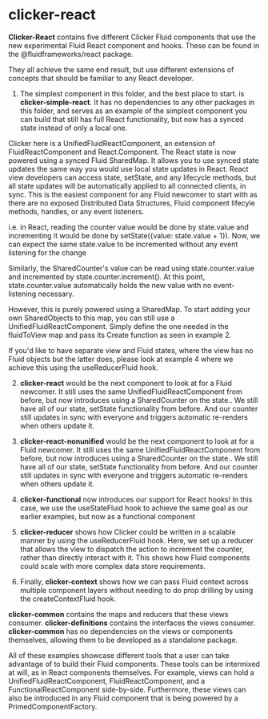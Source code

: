 # clicker-react

**Clicker-React** contains five different Clicker Fluid components that use the new experimental Fluid React component and hooks. These can be found in the @fluidframeworks/react package.

They all achieve the same end result, but use different extensions of concepts that should be familiar to any React developer.

1) The simplest component in this folder, and the best place to start. is **clicker-simple-react**. It has no dependencies to any other packages in this folder, and serves as an example of the simplest component you can build that still has full React functionality, but now has a synced state instead of only a local one.

Clicker here is a UnifiedFluidReactComponent, an extension of FluidReactComponent and React.Component. The React state is now powered using a synced Fluid SharedMap. It allows you to use synced state updates the same way you would use local state updates in React. React view developers can access state, setState, and any lifecycle methods, but all state updates will be automatically applied to all connected clients, in sync. This is the easiest component for any Fluid newcomer to start with as there are no exposed Distributed Data Structures, Fluid component lifecyle methods, handles, or any event listeners.

i.e. in React, reading the counter value would be done by state.value and incrementing it would be done by setState({value: state.value + 1}). Now, we can expect the same state.value to be incremented without any event listening for the change

Similarly, the SharedCounter's value can be read using state.counter.value and incremented by state.counter.increment(). At this point, state.counter.value automatically holds the new value with no event-listening necessary.

However, this is purely powered using a SharedMap. To start adding your own SharedObjects to this map, you can still use a UnifiedFluidReactComponent. Simply define the one needed in the fluidToView map and pass its Create function as seen in example 2.

If you'd like to have separate view and Fluid states, where the view has no Fluid objects but the latter does, please look at example 4 where we achieve this using the useReducerFluid hook.

2) **clicker-react** would be the next component to look at for a Fluid newcomer. It still uses the same UnifiedFluidReactComponent from before, but now introduces using a SharedCounter on the state.. We still have all of our state, setState functionality from before. And our counter still updates in sync with everyone and triggers automatic re-renders when others update it.

2) **clicker-react-nonunified** would be the next component to look at for a Fluid newcomer. It still uses the same UnifiedFluidReactComponent from before, but now introduces using a SharedCounter on the state.. We still have all of our state, setState functionality from before. And our counter still updates in sync with everyone and triggers automatic re-renders when others update it.

3) **clicker-functional** now introduces our support for React hooks! In this case, we use the useStateFluid hook to achieve the same goal as our earlier examples, but now as a functional component

4) **clicker-reducer** shows how Clicker could be written in a scalable manner by using the useReducerFluid hook. Here, we set up a reducer that allows the view to dispatch the action to increment the counter, rather than directly interact with it. This shows how Fluid components could scale with more complex data store requirements.

5) Finally, **clicker-context** shows how we can pass Fluid context across multiple component layers without needing to do prop drilling by using the createContextFluid hook.

**clicker-common** contains the maps and reducers that these views consumer.
**clicker-definitions** contains the interfaces the views consumer.
**clicker-common** has no dependencies on the views or components themselves, allowing them to be developed as a standalone package.

All of these examples showcase different tools that a user can take advantage of to build their Fluid components. These tools can be intermixed at will, as in React components themselves. For example, views can hold a UnifiedFluidReactComponent, FluidReactComponent, and a FunctionalReactComponent side-by-side. Furthermore, these views can also be introduced in any Fluid component that is being powered by a PrimedComponentFactory.
